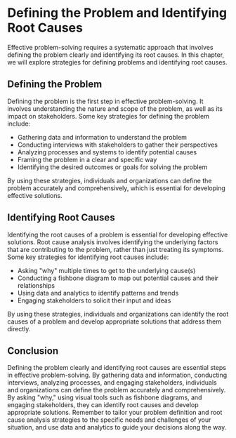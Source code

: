 Defining the Problem and Identifying Root Causes
=====================================================================================================

Effective problem-solving requires a systematic approach that involves defining the problem clearly and identifying its root causes. In this chapter, we will explore strategies for defining problems and identifying root causes.

Defining the Problem
--------------------

Defining the problem is the first step in effective problem-solving. It involves understanding the nature and scope of the problem, as well as its impact on stakeholders. Some key strategies for defining the problem include:

* Gathering data and information to understand the problem
* Conducting interviews with stakeholders to gather their perspectives
* Analyzing processes and systems to identify potential causes
* Framing the problem in a clear and specific way
* Identifying the desired outcomes or goals for solving the problem

By using these strategies, individuals and organizations can define the problem accurately and comprehensively, which is essential for developing effective solutions.

Identifying Root Causes
-----------------------

Identifying the root causes of a problem is essential for developing effective solutions. Root cause analysis involves identifying the underlying factors that are contributing to the problem, rather than just treating its symptoms. Some key strategies for identifying root causes include:

* Asking "why" multiple times to get to the underlying cause(s)
* Conducting a fishbone diagram to map out potential causes and their relationships
* Using data and analytics to identify patterns and trends
* Engaging stakeholders to solicit their input and ideas

By using these strategies, individuals and organizations can identify the root causes of a problem and develop appropriate solutions that address them directly.

Conclusion
----------

Defining the problem clearly and identifying root causes are essential steps in effective problem-solving. By gathering data and information, conducting interviews, analyzing processes, and engaging stakeholders, individuals and organizations can define the problem accurately and comprehensively. By asking "why," using visual tools such as fishbone diagrams, and engaging stakeholders, they can identify root causes and develop appropriate solutions. Remember to tailor your problem definition and root cause analysis strategies to the specific needs and challenges of your situation, and use data and analytics to guide your decisions along the way.
